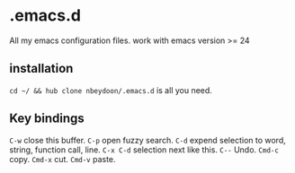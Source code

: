 # .emacs.d
All my emacs configuration files.
work with emacs version >= 24

## installation

`cd ~/ && hub clone nbeydoon/.emacs.d` is all you need.

## Key bindings

`C-w` close this buffer.
`C-p` open fuzzy search.
`C-d` expend selection to word, string, function call, line.
`C-x C-d` selection next like this.
`C--` Undo.
`Cmd-c` copy.
`Cmd-x` cut.
`Cmd-v` paste.
